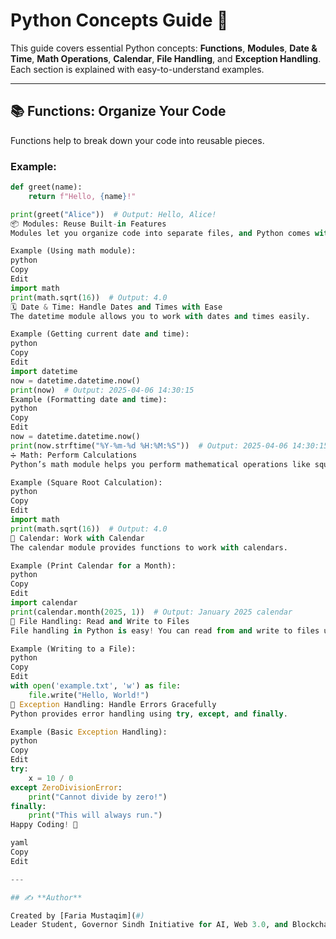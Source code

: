 # Python Concepts Guide 🚀

This guide covers essential Python concepts: **Functions**, **Modules**, **Date & Time**, **Math Operations**, **Calendar**, **File Handling**, and **Exception Handling**. Each section is explained with easy-to-understand examples.

---

## 📚 **Functions**: Organize Your Code

Functions help to break down your code into reusable pieces.

### Example:

```python
def greet(name):
    return f"Hello, {name}!"

print(greet("Alice"))  # Output: Hello, Alice!
📦 Modules: Reuse Built-in Features
Modules let you organize code into separate files, and Python comes with many useful built-in modules.

Example (Using math module):
python
Copy
Edit
import math
print(math.sqrt(16))  # Output: 4.0
🗓️ Date & Time: Handle Dates and Times with Ease
The datetime module allows you to work with dates and times easily.

Example (Getting current date and time):
python
Copy
Edit
import datetime
now = datetime.datetime.now()
print(now)  # Output: 2025-04-06 14:30:15
Example (Formatting date and time):
python
Copy
Edit
now = datetime.datetime.now()
print(now.strftime("%Y-%m-%d %H:%M:%S"))  # Output: 2025-04-06 14:30:15
➗ Math: Perform Calculations
Python’s math module helps you perform mathematical operations like square roots, logarithms, and more.

Example (Square Root Calculation):
python
Copy
Edit
import math
print(math.sqrt(16))  # Output: 4.0
📆 Calendar: Work with Calendar
The calendar module provides functions to work with calendars.

Example (Print Calendar for a Month):
python
Copy
Edit
import calendar
print(calendar.month(2025, 1))  # Output: January 2025 calendar
📂 File Handling: Read and Write to Files
File handling in Python is easy! You can read from and write to files using built-in functions.

Example (Writing to a File):
python
Copy
Edit
with open('example.txt', 'w') as file:
    file.write("Hello, World!")
🚨 Exception Handling: Handle Errors Gracefully
Python provides error handling using try, except, and finally.

Example (Basic Exception Handling):
python
Copy
Edit
try:
    x = 10 / 0
except ZeroDivisionError:
    print("Cannot divide by zero!")
finally:
    print("This will always run.")
Happy Coding! 🚀

yaml
Copy
Edit

---

## ✍️ **Author**

Created by [Faria Mustaqim](#)  
Leader Student, Governor Sindh Initiative for AI, Web 3.0, and Blockchain
